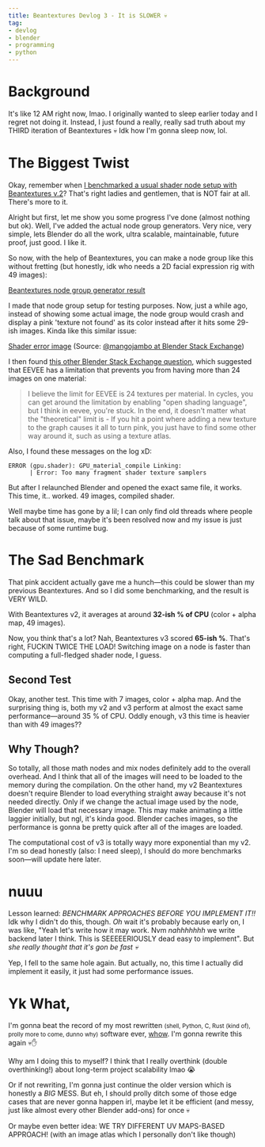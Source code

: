 ```yaml
---
title: Beantextures Devlog 3 - It is SLOWER 💀
tag:
- devlog
- blender
- programming
- python
---
```


# Background
It's like 12 AM right now, lmao. I originally wanted to sleep earlier today and I regret not doing it. Instead, I just found a really, really sad truth about my THIRD iteration of Beantextures 💀 Idk how I'm gonna sleep now, lol.


# The Biggest Twist

Okay, remember when [I benchmarked a usual shader node setup with Beantextures v.2](https://daringcuteseal.github.io/blog/beantextures-devlog-1/#so-whats-the-catch)? That's right ladies and gentlemen, that is NOT fair at all. There's more to it.

Alright but first, let me show you some progress I've done (almost nothing but ok). Well, I've added the actual node group generators. Very nice, very simple, lets Blender do all the work, ultra scalable, maintainable, future proof, just good. I like it.

So now, with the help of Beantextures, you can make a node group like this without fretting (but honestly, idk who needs a 2D facial expression rig with 49 images):

[Beantextures node group generator result](/blog/image/beantextures-3-node-tree.png)

I made that node group setup for testing purposes. Now, just a while ago, instead of showing some actual image, the node group would crash and display a pink 'texture not found' as its color instead after it hits some 29-ish images. Kinda like this similar issue:

[Shader error image](https://i.sstatic.net/dHTC6.png)
(Source: [@mangojambo at Blender Stack Exchange](https://blender.stackexchange.com/questions/136315/blender-2-8-eevee-is-there-a-limit-for-image-nodes-quantity-in-a-material))

I then found [this other Blender Stack Exchange question](https://blender.stackexchange.com/questions/208648/pink-material-when-using-2-x-pbr-principled-bsdf-materials-into-a-mix-shader-w), which suggested that EEVEE has a limitation that prevents you from having more than 24 images on one material:

> I believe the limit for EEVEE is 24 textures per material. In cycles, you can get around the limitation by enabling "open shading language", but I think in eevee, you're stuck. In the end, it doesn't matter what the "theoretical" limit is - If you hit a point where adding a new texture to the graph causes it all to turn pink, you just have to find some other way around it, such as using a texture atlas.

Also, I found these messages on the log xD:

```
ERROR (gpu.shader): GPU_material_compile Linking: 
      | Error: Too many fragment shader texture samplers
```

But after I relaunched Blender and opened the exact same file, it works. This time, it.. worked. 49 images, compiled shader.

Well maybe time has gone by a lil; I can only find old threads where people talk about that issue, maybe it's been resolved now and my issue is just because of some runtime bug.

# The Sad Benchmark

That pink accident actually gave me a hunch—this could be slower than my previous Beantextures. And so I did some benchmarking, and the result is VERY WILD.

With Beantextures v2, it averages at around **32-ish % of CPU** (color + alpha map, 49 images).

Now, you think that's a lot? Nah, Beantextures v3 scored **65-ish %**. That's right, FUCKIN TWICE THE LOAD! Switching image on a node is faster than computing a full-fledged shader node, I guess.

## Second Test
Okay, another test. This time with 7 images, color + alpha map. And the surprising thing is, both my v2 and v3 perform at almost the exact same performance—around 35 % of CPU. Oddly enough, v3 this time is heavier than with 49 images??


## Why Though?
So totally, all those math nodes and mix nodes definitely add to the overall overhead. And I think that all of the images will need to be loaded to the memory during the compilation. On the other hand, my v2 Beantextures doesn't require Blender to load everything straight away because it's not needed directly. Only if we change the actual image used by the node, Blender will load that necessary image. This may make animating a little laggier initially, but ngl, it's kinda good. Blender caches images, so the performance is gonna be pretty quick after all of the images are loaded.

The computational cost of v3 is totally wayy more exponential than my v2. I'm so dead honestly (also: I need sleep), I should do more benchmarks soon—will update here later.

# nuuu
Lesson learned: *BENCHMARK APPROACHES BEFORE YOU IMPLEMENT IT!!* Idk why I didn't do this, though. *Oh* wait it's probably because early on, I was like, "Yeah let's write how it may work. Nvm *nahhhhhhh* we write backend later I think. This is SEEEEERIOUSLY dead easy to implement". But *she really thought that it's gon be fast 💀*

Yep, I fell to the same hole again. But actually, no, this time I actually did implement it easily, it just had some performance issues.

# Yk What,
I'm gonna beat the record of my most rewritten <small>(shell, Python, C, Rust (kind of), prolly more to come, dunno why)</small> software ever, [whow](https://github.com/DaringCuteSeal/whow). I'm gonna rewrite this again 💀✋ 

Why am I doing this to myself? I think that I really overthink (double overthinking!) about long-term project scalability lmao 😭

Or if not rewriting, I'm gonna just continue the older version which is honestly a *BIG* MESS. But eh, I should prolly ditch some of those edge cases that are never gonna happen irl, maybe let it be efficient (and messy, just like almost every other Blender add-ons) for once 💀

Or maybe even better idea: WE TRY DIFFERENT UV MAPS-BASED APPROACH! (with an image atlas which I personally don't like though)
